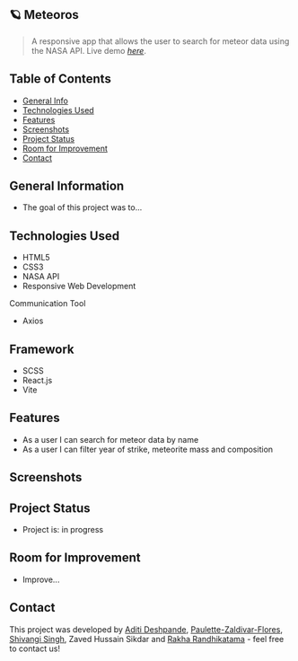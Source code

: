 ## 🪐 Meteoros
> A responsive app that allows the user to search for meteor data using the NASA API.
> Live demo [_here_](#).

## Table of Contents
* [General Info](#general-information)
* [Technologies Used](#technologies-used)
* [Features](#features)
* [Screenshots](#screenshots)
* [Project Status](#project-status)
* [Room for Improvement](#room-for-improvement)
* [Contact](#contact)


## General Information
<ul><li>The goal of this project was to...</li></ul>


## Technologies Used
<ul>
  <li>HTML5</li>
  <li>CSS3</li>
  <li>NASA API</li>
  <li>Responsive Web Development</li> </ul>
  
  
  Communication Tool
<ul>
  <li>Axios</li></ul>
  
 ## Framework 
<ul><li>SCSS</li>
  <li>React.js</li>
  <li>Vite</li></ul>
  
## Features

<ul>
  <li>As a user I can search for meteor data by name</li>
  <li>As a user I can filter year of strike, meteorite mass and composition</li>
</ul>
 


## Screenshots







## Project Status
<ul>
<li>Project is: in progress</li></ul>


## Room for Improvement
<ul>
  <li>Improve...</li></ul>



## Contact
 This project was developed by [Aditi Deshpande](https://github.com/Aditi002-holo/), [Paulette-Zaldivar-Flores](https://paulettethedev.com/), [Shivangi Singh](https://github.com/Shivangi020), Zaved Hussain Sikdar and [Rakha Randhikatama](https://github.com/rakharan) - feel free to contact us!